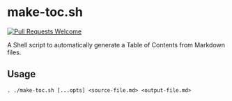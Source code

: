 # make-toc.sh
<a href="https://github.com/tobiasbueschel/awesome-pokemon/pulls"><img alt="Pull Requests Welcome" src="https://img.shields.io/badge/PRs-welcome-brightgreen.svg?style=flat-square"></a>

A Shell script to automatically generate a Table of Contents from Markdown files.

## Usage
```
. ./make-toc.sh [...opts] <source-file.md> <output-file.md>
```
